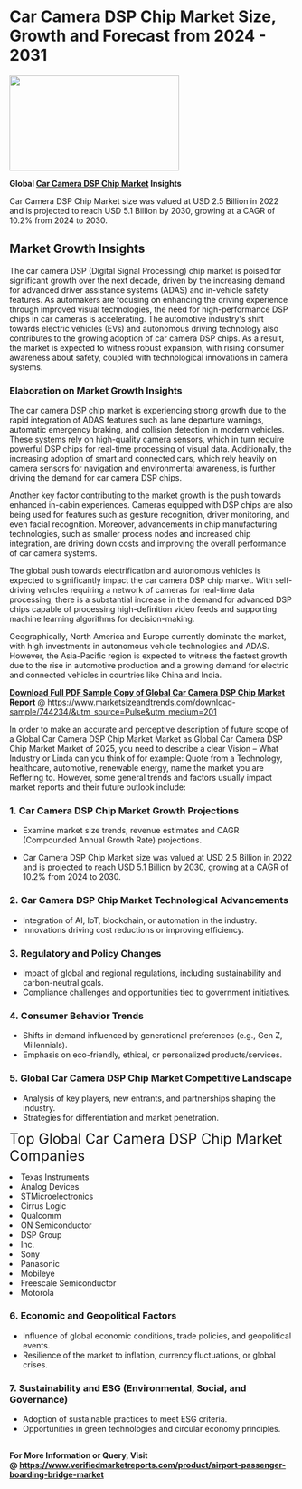<H1>Car Camera DSP Chip Market Size, Growth and Forecast from 2024 - 2031</H1><img class="aligncenter size-medium wp-image-584254" src="https://thirdeyenews.in/wp-content/uploads/2024/09/Global-Market-Research-300x168.jpeg" alt="" width="300" height="168" /><p><strong>Global&nbsp;<a href="https://www.marketsizeandtrends.com/download-sample/744234/&amp;utm_source=Pulse&amp;utm_medium=201">Car Camera DSP Chip Market</a> Insights</strong></p><p>Car Camera DSP Chip Market size was valued at USD 2.5 Billion in 2022 and is projected to reach USD 5.1 Billion by 2030, growing at a CAGR of 10.2% from 2024 to 2030.</p><p><h2>Market Growth Insights</h2> <p>The car camera DSP (Digital Signal Processing) chip market is poised for significant growth over the next decade, driven by the increasing demand for advanced driver assistance systems (ADAS) and in-vehicle safety features. As automakers are focusing on enhancing the driving experience through improved visual technologies, the need for high-performance DSP chips in car cameras is accelerating. The automotive industry's shift towards electric vehicles (EVs) and autonomous driving technology also contributes to the growing adoption of car camera DSP chips. As a result, the market is expected to witness robust expansion, with rising consumer awareness about safety, coupled with technological innovations in camera systems.</p> <p><a href="#"></a></p> <h3>Elaboration on Market Growth Insights</h3> <p>The car camera DSP chip market is experiencing strong growth due to the rapid integration of ADAS features such as lane departure warnings, automatic emergency braking, and collision detection in modern vehicles. These systems rely on high-quality camera sensors, which in turn require powerful DSP chips for real-time processing of visual data. Additionally, the increasing adoption of smart and connected cars, which rely heavily on camera sensors for navigation and environmental awareness, is further driving the demand for car camera DSP chips.</p> <p>Another key factor contributing to the market growth is the push towards enhanced in-cabin experiences. Cameras equipped with DSP chips are also being used for features such as gesture recognition, driver monitoring, and even facial recognition. Moreover, advancements in chip manufacturing technologies, such as smaller process nodes and increased chip integration, are driving down costs and improving the overall performance of car camera systems.</p> <p>The global push towards electrification and autonomous vehicles is expected to significantly impact the car camera DSP chip market. With self-driving vehicles requiring a network of cameras for real-time data processing, there is a substantial increase in the demand for advanced DSP chips capable of processing high-definition video feeds and supporting machine learning algorithms for decision-making.</p> <p>Geographically, North America and Europe currently dominate the market, with high investments in autonomous vehicle technologies and ADAS. However, the Asia-Pacific region is expected to witness the fastest growth due to the rise in automotive production and a growing demand for electric and connected vehicles in countries like China and India.</p> <p><a href="#"></p><p><span class=""><strong>Download Full PDF Sample Copy of Global Car Camera DSP Chip Market Report</strong> @ <a href="https://www.marketsizeandtrends.com/download-sample/744234/&amp;utm_source=Pulse&amp;utm_medium=201" target="_blank">https://www.marketsizeandtrends.com/download-sample/744234/&amp;utm_source=Pulse&amp;utm_medium=201</a></span></p><p>In order to make an accurate and perceptive description of future scope of a Global&nbsp;Car Camera DSP Chip Market Market as Global&nbsp;Car Camera DSP Chip Market Market of 2025, you need to describe a clear Vision &ndash; What Industry or Linda can you think of for example: Quote from a Technology, healthcare, automotive, renewable energy, name the market you are Reffering to. However, some general trends and factors usually impact market reports and their future outlook include:</p><h3>1.&nbsp;<strong>Car Camera DSP Chip Market Growth Projections</strong></h3><ul><li>Examine market size trends, revenue estimates and CAGR (Compounded Annual Growth Rate) projections.</li><li><p>Car Camera DSP Chip Market size was valued at USD 2.5 Billion in 2022 and is projected to reach USD 5.1 Billion by 2030, growing at a CAGR of 10.2% from 2024 to 2030.</p></li></ul><h3>2.&nbsp;<strong>Car Camera DSP Chip Market Technological Advancements</strong></h3><ul><li>Integration of AI, IoT, blockchain, or automation in the industry.</li><li>Innovations driving cost reductions or improving efficiency.</li></ul><h3>3.&nbsp;<strong>Regulatory and Policy Changes</strong></h3><ul><li>Impact of global and regional regulations, including sustainability and carbon-neutral goals.</li><li>Compliance challenges and opportunities tied to government initiatives.</li></ul><h3>4.&nbsp;<strong>Consumer Behavior Trends</strong></h3><ul><li>Shifts in demand influenced by generational preferences (e.g., Gen Z, Millennials).</li><li>Emphasis on eco-friendly, ethical, or personalized products/services.</li></ul><h3>5.&nbsp;<strong>Global Car Camera DSP Chip Market Competitive Landscape</strong></h3><ul><li>Analysis of key players, new entrants, and partnerships shaping the industry.</li><li>Strategies for differentiation and market penetration.</li></ul><p data-pm-slice="1 1 []"><span style="color: inherit; font-family: inherit; font-size: 25px;">Top Global Car Camera DSP Chip Market Companies</span></p><div class="" data-test-id=""><p><li>Texas Instruments</li><li> Analog Devices</li><li> STMicroelectronics</li><li> Cirrus Logic</li><li> Qualcomm</li><li> ON Semiconductor</li><li> DSP Group</li><li> Inc.</li><li> Sony</li><li> Panasonic</li><li> Mobileye</li><li> Freescale Semiconductor</li><li> Motorola</li></p></div><h3>6.&nbsp;<strong>Economic and Geopolitical Factors</strong></h3><ul><li>Influence of global economic conditions, trade policies, and geopolitical events.</li><li>Resilience of the market to inflation, currency fluctuations, or global crises.</li></ul><h3>7.&nbsp;<strong>Sustainability and ESG (Environmental, Social, and Governance)</strong></h3><ul><li>Adoption of sustainable practices to meet ESG criteria.</li><li>Opportunities in green technologies and circular economy principles.</li></ul><h2><strong style="font-size: 14px;">For More Information or Query, Visit @&nbsp;</strong><a style="background-color: #ffffff; font-size: 14px;" href="https://www.marketsizeandtrends.com/report/car-camera-dsp-chip-market/" target="_blank">https://www.verifiedmarketreports.com/product/airport-passenger-boarding-bridge-market</a></h2>
